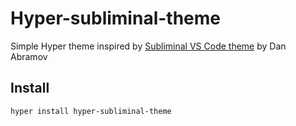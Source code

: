 # Hyper-subliminal-theme

Simple Hyper theme inspired by [Subliminal VS Code theme](https://github.com/gaearon/subliminal) by Dan Abramov

## Install

`hyper install hyper-subliminal-theme`


